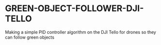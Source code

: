 # GREEN-OBJECT-FOLLOWER-DJI-TELLO
Making a simple PID controller algorithm on the DJI Tello for drones so they can follow green objects
